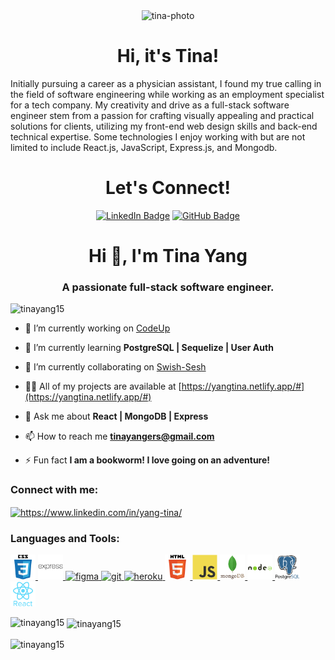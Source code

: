 <p align='center'>
  <img src='https://i.imgur.com/J8j0YoK.jpg' alt='tina-photo' align='center'>
  </p>
<h1 align='center'> Hi, it's Tina!</h1>

Initially pursuing a career as a physician assistant, I found my true calling in the field of software engineering while working as an employment specialist for a tech company. My creativity and drive as a full-stack software engineer stem from a passion for crafting visually appealing and practical solutions for clients, utilizing my front-end web design skills and back-end technical expertise. Some technologies I enjoy working with but are not limited to include React.js, JavaScript, Express.js, and Mongodb. 

<h1 align='center'> Let's Connect!</h1>
<p align='center'>
  <a href='https://www.linkedin.com/in/yang-tina/' target ='_blank'><img src="https://img.shields.io/badge/LinkedIn-0A66C2?logo=linkedin&logoColor=fff&style=flat-square" alt="LinkedIn Badge"></a>
  <a href="https://github.com/tinayang15" target="_blank"><img src="https://img.shields.io/badge/GitHub-181717?logo=github&logoColor=fff&style=flat-square" alt="GitHub Badge"></a>


<h1 align="center">Hi 👋, I'm Tina Yang</h1>
<h3 align="center">A passionate full-stack software engineer.</h3>

<p align="left"> <img src="https://komarev.com/ghpvc/?username=tinayang15&label=Profile%20views&color=0e75b6&style=flat" alt="tinayang15" /> </p>

- 🔭 I’m currently working on [CodeUp](https://github.com/fuentesdominic/CodeUp)

- 🌱 I’m currently learning **PostgreSQL | Sequelize | User Auth**

- 👯 I’m currently collaborating on [Swish-Sesh](https://github.com/mannyaalonso/swish-sesh)

- 👨‍💻 All of my projects are available at [https://yangtina.netlify.app/#](https://yangtina.netlify.app/#)

- 💬 Ask me about **React | MongoDB | Express**

- 📫 How to reach me **tinayangers@gmail.com**

- ⚡ Fun fact **I am a bookworm! I love going on an adventure!**

<h3 align="left">Connect with me:</h3>
<p align="left">
<a href="https://linkedin.com/in/https://www.linkedin.com/in/yang-tina/" target="blank"><img align="center" src="https://raw.githubusercontent.com/rahuldkjain/github-profile-readme-generator/master/src/images/icons/Social/linked-in-alt.svg" alt="https://www.linkedin.com/in/yang-tina/" height="30" width="40" /></a>
</p>

<h3 align="left">Languages and Tools:</h3>
<p align="left"> <a href="https://www.w3schools.com/css/" target="_blank" rel="noreferrer"> <img src="https://raw.githubusercontent.com/devicons/devicon/master/icons/css3/css3-original-wordmark.svg" alt="css3" width="40" height="40"/> </a> <a href="https://expressjs.com" target="_blank" rel="noreferrer"> <img src="https://raw.githubusercontent.com/devicons/devicon/master/icons/express/express-original-wordmark.svg" alt="express" width="40" height="40"/> </a> <a href="https://www.figma.com/" target="_blank" rel="noreferrer"> <img src="https://www.vectorlogo.zone/logos/figma/figma-icon.svg" alt="figma" width="40" height="40"/> </a> <a href="https://git-scm.com/" target="_blank" rel="noreferrer"> <img src="https://www.vectorlogo.zone/logos/git-scm/git-scm-icon.svg" alt="git" width="40" height="40"/> </a> <a href="https://heroku.com" target="_blank" rel="noreferrer"> <img src="https://www.vectorlogo.zone/logos/heroku/heroku-icon.svg" alt="heroku" width="40" height="40"/> </a> <a href="https://www.w3.org/html/" target="_blank" rel="noreferrer"> <img src="https://raw.githubusercontent.com/devicons/devicon/master/icons/html5/html5-original-wordmark.svg" alt="html5" width="40" height="40"/> </a> <a href="https://developer.mozilla.org/en-US/docs/Web/JavaScript" target="_blank" rel="noreferrer"> <img src="https://raw.githubusercontent.com/devicons/devicon/master/icons/javascript/javascript-original.svg" alt="javascript" width="40" height="40"/> </a> <a href="https://www.mongodb.com/" target="_blank" rel="noreferrer"> <img src="https://raw.githubusercontent.com/devicons/devicon/master/icons/mongodb/mongodb-original-wordmark.svg" alt="mongodb" width="40" height="40"/> </a> <a href="https://nodejs.org" target="_blank" rel="noreferrer"> <img src="https://raw.githubusercontent.com/devicons/devicon/master/icons/nodejs/nodejs-original-wordmark.svg" alt="nodejs" width="40" height="40"/> </a> <a href="https://www.postgresql.org" target="_blank" rel="noreferrer"> <img src="https://raw.githubusercontent.com/devicons/devicon/master/icons/postgresql/postgresql-original-wordmark.svg" alt="postgresql" width="40" height="40"/> </a> <a href="https://reactjs.org/" target="_blank" rel="noreferrer"> <img src="https://raw.githubusercontent.com/devicons/devicon/master/icons/react/react-original-wordmark.svg" alt="react" width="40" height="40"/> </a> </p>

<p><img align="left" src="https://github-readme-stats.vercel.app/api/top-langs?username=tinayang15&show_icons=true&locale=en&layout=compact" alt="tinayang15" /></p>

<p>&nbsp;<img align="center" src="https://github-readme-stats.vercel.app/api?username=tinayang15&show_icons=true&locale=en" alt="tinayang15" /></p>

<p><img align="center" src="https://github-readme-streak-stats.herokuapp.com/?user=tinayang15&" alt="tinayang15" /></p>
